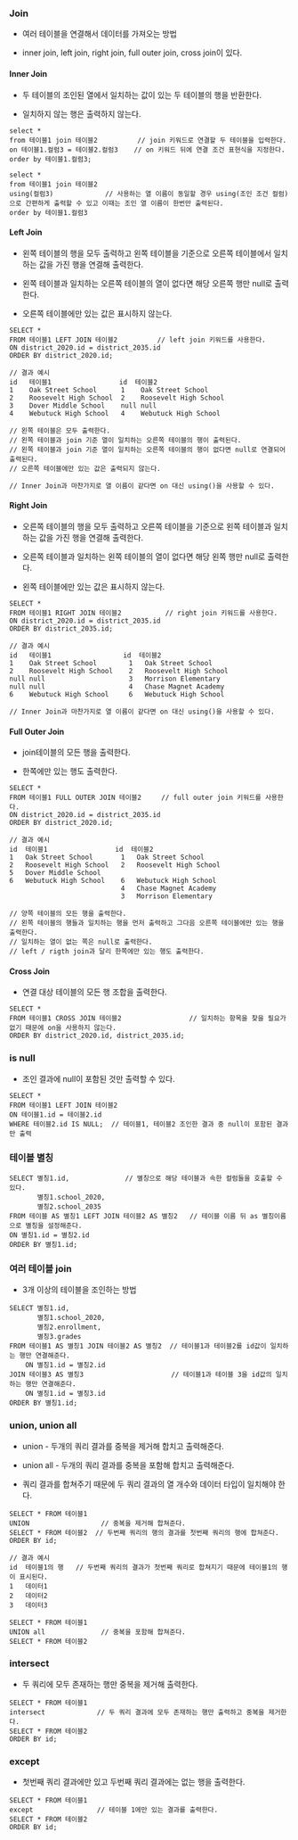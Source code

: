 ### Join

* 여러 테이블을 연결해서 데이터를 가져오는 방법

* inner join, left join, right join, full outer join, cross join이 있다.

#### Inner Join

* 두 테이블의 조인된 열에서 일치하는 값이 있는 두 테이블의 행을 반환한다.

* 일치하지 않는 행은 출력하지 않는다.

```
select * 
from 테이블1 join 테이블2          // join 키워드로 연결할 두 테이블을 입력한다.
on 테이블1.컬럼3 = 테이블2.컬럼3    // on 키워드 뒤에 연결 조건 표현식을 지정한다.
order by 테이블1.컬럼3;

select * 
from 테이블1 join 테이블2          
using(컬럼3)             // 사용하는 열 이름이 동일할 경우 using(조인 조건 컬럼)으로 간편하게 출력할 수 있고 이때는 조인 열 이름이 한번만 출력된다.              
order by 테이블1.컬럼3
```

#### Left Join

* 왼쪽 테이블의 행을 모두 출력하고 왼쪽 테이블을 기준으로 오른쪽 테이블에서 일치하는 값을 가진 행을 연결해 출력한다.

* 왼쪽 테이블과 일치하는 오른쪽 테이블의 열이 없다면 해당 오른쪽 행만 null로 출력한다.

* 오른쪽 테이블에만 있는 값은 표시하지 않는다.

```
SELECT *
FROM 테이블1 LEFT JOIN 테이블2          // left join 키워드를 사용한다.
ON district_2020.id = district_2035.id      
ORDER BY district_2020.id;

// 결과 예시
id   테이블1                 id  테이블2
1	 Oak Street School	    1 	 Oak Street School
2	 Roosevelt High School	2	 Roosevelt High School
3	 Dover Middle School	null null
4	 Webutuck High School	4	 Webutuck High School

// 왼쪽 테이블은 모두 출력한다.
// 왼쪽 테이블과 join 기준 열이 일치하는 오른쪽 테이블의 행이 출력된다.
// 왼쪽 테이블과 join 기준 열이 일치하는 오른쪽 테이블의 행이 없다면 null로 연결되어 출력된다.
// 오른쪽 테이블에만 있는 값은 출력되지 않는다.  

// Inner Join과 마찬가지로 열 이름이 같다면 on 대신 using()을 사용할 수 있다.
```

#### Right Join

* 오른쪽 테이블의 행을 모두 출력하고 오른쪽 테이블을 기준으로 왼쪽 테이블과 일치하는 값을 가진 행을 연결해 출력한다.

* 오른쪽 테이블과 일치하는 왼쪽 테이블의 열이 없다면 해당 왼쪽 행만 null로 출력한다.

* 왼쪽 테이블에만 있는 값은 표시하지 않는다.

```
SELECT *
FROM 테이블1 RIGHT JOIN 테이블2           // right join 키워드를 사용한다.
ON district_2020.id = district_2035.id
ORDER BY district_2035.id;

// 결과 예시
id   테이블1                  id  테이블2
1	 Oak Street School	      1	  Oak Street School
2	 Roosevelt High School	  2	  Roosevelt High School
null null		              3	  Morrison Elementary
null null		              4	  Chase Magnet Academy
6	 Webutuck High School	  6	  Webutuck High School

// Inner Join과 마찬가지로 열 이름이 같다면 on 대신 using()을 사용할 수 있다.
```


#### Full Outer Join

* join테이블의 모든 행을 출력한다.

* 한쪽에만 있는 행도 출력한다.

```
SELECT *
FROM 테이블1 FULL OUTER JOIN 테이블2     // full outer join 키워드를 사용한다.
ON district_2020.id = district_2035.id
ORDER BY district_2020.id;

// 결과 예시
id  테이블1                 id  테이블2
1	Oak Street School	    1	Oak Street School
2	Roosevelt High School	2	Roosevelt High School
5	Dover Middle School		
6	Webutuck High School	6	Webutuck High School
		                    4	Chase Magnet Academy
		                    3	Morrison Elementary

// 양쪽 테이블의 모든 행을 출력한다.
// 왼쪽 테이블의 행들과 일치하는 행을 먼저 출력하고 그다음 오른쪽 테이블에만 있는 행을 출력한다. 
// 일치하는 열이 없는 쪽은 null로 출력한다.
// left / rigth join과 달리 한쪽에만 있는 행도 출력한다.
```

#### Cross Join

* 연결 대상 테이블의 모든 행 조합을 출력한다.

```
SELECT *
FROM 테이블1 CROSS JOIN 테이블2                 // 일치하는 항목을 찾을 필요가 없기 때문에 on을 사용하지 않는다.
ORDER BY district_2020.id, district_2035.id;
```

### is null

* 조인 결과에 null이 포함된 것만 출력할 수 있다.

```
SELECT *
FROM 테이블1 LEFT JOIN 테이블2
ON 테이블1.id = 테이블2.id
WHERE 테이블2.id IS NULL;  // 테이블1, 테이블2 조인한 결과 중 null이 포함된 결과만 출력
```

### 테이블 별칭

```
SELECT 별칭1.id,              // 별칭으로 해당 테이블과 속한 컬럼들을 호출할 수 있다. 
       별칭1.school_2020,
       별칭2.school_2035
FROM 테이블 AS 별칭1 LEFT JOIN 테이블2 AS 별칭2   // 테이블 이름 뒤 as 별칭이름으로 별칭을 설정해준다.
ON 별칭1.id = 별칭2.id
ORDER BY 별칭1.id;
```

### 여러 테이블 join

* 3개 이상의 테이블을 조인하는 방법

```
SELECT 별칭1.id,
       별칭1.school_2020,
       별칭2.enrollment,
       별칭3.grades
FROM 테이블1 AS 별칭1 JOIN 테이블2 AS 별칭2  // 테이블1과 테이블2를 id값이 일치하는 행만 연결해준다.
    ON 별칭1.id = 별칭2.id
JOIN 테이블3 AS 별칭3                      // 테이블1과 테이블 3을 id값의 일치하는 행만 연결해준다.
    ON 별칭1.id = 별칭3.id
ORDER BY 별칭1.id;
```

### union, union all

* union - 두개의 쿼리 결과를 중복을 제거해 합치고 출력해준다.

* union all - 두개의 쿼리 결과를 중복을 포함해 합치고 출력해준다.

* 쿼리 결과를 합쳐주기 때문에 두 쿼리 결과의 열 개수와 데이터 타입이 일치해야 한다. 

```
SELECT * FROM 테이블1
UNION                  // 중복을 제거해 합쳐준다.
SELECT * FROM 테이블2  // 두번째 쿼리의 행의 결과를 첫번째 쿼리의 행에 합쳐준다.
ORDER BY id;

// 결과 예시
id  테이블1의 행   // 두번째 쿼리의 결과가 첫번째 쿼리로 합쳐지기 때문에 테이블1의 행이 표시된다.
1   데이터1
2	데이터2
3	데이터3

SELECT * FROM 테이블1
UNION all              // 중복을 포함해 합쳐준다.
SELECT * FROM 테이블2
```

### intersect

* 두 쿼리에 모두 존재하는 행만 중복을 제거해 출력한다.
```
SELECT * FROM 테이블1
intersect             // 두 쿼리 결과에 모두 존재하는 행만 출력하고 중복을 제거한다.
SELECT * FROM 테이블2  
ORDER BY id;
```

### except

* 첫번째 쿼리 결과에만 있고 두번째 쿼리 결과에는 없는 행을 출력한다.
```
SELECT * FROM 테이블1
except                // 테이블 1에만 있는 결과를 출력한다.
SELECT * FROM 테이블2  
ORDER BY id;
```
